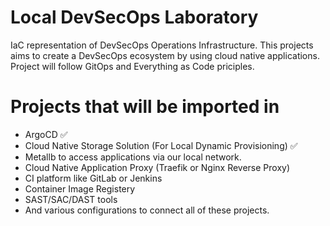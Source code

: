 # Local DevSecOps Laboratory
IaC representation of DevSecOps Operations Infrastructure. This projects aims to create a DevSecOps ecosystem by using cloud native applications. Project will follow GitOps and Everything as Code priciples.

# Projects that will be imported in
  - ArgoCD :white_check_mark:
  - Cloud Native Storage Solution (For Local Dynamic Provisioning) :white_check_mark:
  - Metallb to access applications via our local network.
  - Cloud Native Application Proxy (Traefik or Nginx Reverse Proxy)  
  - CI platform like GitLab or Jenkins
  - Container Image Registery
  - SAST/SAC/DAST tools
  - And various configurations to connect all of these projects.
